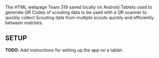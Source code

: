 The HTML webpage Team 319 saved locally on Android Tablets used to generate QR Codes of scouting data to be used with a QR scanner to quickly collect Scouting data from multiple scouts quickly and efficiently between matches. 

## SETUP
__TODO__: Add instructions for setting up the app on a tablet.
